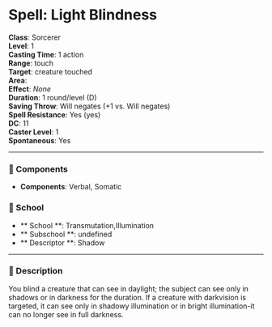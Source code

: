 
# Spell: Light Blindness
**Class**: Sorcerer  
**Level**: 1  
**Casting Time**: 1 action  
**Range**: touch  
**Target**: creature touched  
**Area**:   
**Effect**: _None_  
**Duration**: 1 round/level (D)  
**Saving Throw**: Will negates (+1 vs. Will negates)  
**Spell Resistance**: Yes (yes)  
**DC**: 11  
**Caster Level**: 1  
**Spontaneous**: Yes

---

### 🔮 Components
- **Components**: Verbal, Somatic

### 🏫 School
- ** School **: Transmutation,Illumination
- ** Subschool **: undefined
- ** Descriptor **: Shadow
---

### 📜 Description
You blind a creature that can see in daylight; the subject can see only in shadows or in darkness for the duration. If a creature with darkvision is targeted, it can see only in shadowy illumination or in bright illumination-it can no longer see in full darkness.
